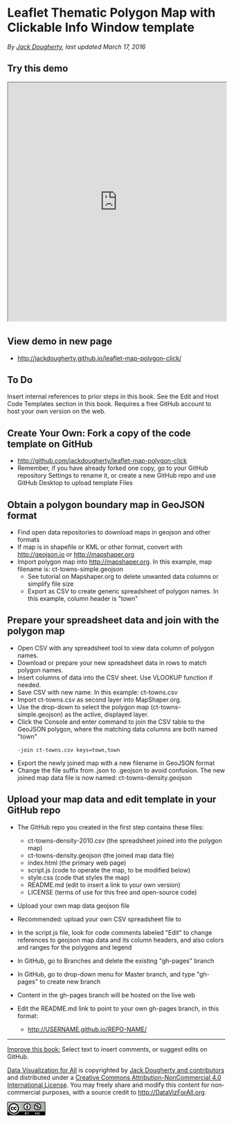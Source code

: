 # Leaflet Thematic Polygon Map with Clickable Info Window template

*By [Jack Dougherty](../../introduction/who.md), last updated March 17, 2016*

## Try this demo

<iframe src="http://jackdougherty.github.io/leaflet-map-polygon-click/" width="100%" height=550></iframe>

## View demo in new page
- http://jackdougherty.github.io/leaflet-map-polygon-click/

## To Do
Insert internal references to prior steps in this book. See the Edit and Host Code Templates section in this book. Requires a free GitHub account to host your own version on the web.

## Create Your Own: Fork a copy of the code template on GitHub
- http://github.com/jackdougherty/leaflet-map-polygon-click
- Remember, if you have already forked one copy, go to your GitHub repository Settings to rename it, or create a new GitHub repo and use GitHub Desktop to upload template Files

## Obtain a polygon boundary map in GeoJSON format
- Find open data repositories to download maps in geojson and other formats
- If map is in shapefile or KML or other format, convert with http://geojson.io or http://mapshaper.org
- Import polygon map into http://mapshaper.org. In this example, map filename is: ct-towns-simple.geojson
  - See tutorial on Mapshaper.org to delete unwanted data columns or simplify file size
  - Export as CSV to create generic spreadsheet of polygon names. In this example, column header is "town"

## Prepare your spreadsheet data and join with the polygon map
- Open CSV with any spreadsheet tool to view data column of polygon names.
- Download or prepare your new spreadsheet data in rows to match polygon names.
- Insert columns of data into the CSV sheet. Use VLOOKUP function if needed.
- Save CSV with new name. In this example: ct-towns.csv
- Import ct-towns.csv as second layer into MapShaper.org.
- Use the drop-down to select the polygon map (ct-towns-simple.geojson) as the active, displayed layer.
- Click the Console and enter command to join the CSV table to the GeoJSON polygon, where the matching data columns are both named "town"
  ```
  -join ct-towns.csv keys=town,town
  ```
- Export the newly joined map with a new filename in GeoJSON format
- Change the file suffix from .json to .geojson to avoid confusion. The new joined map data file is now named: ct-towns-density.geojson

## Upload your map data and edit template in your GitHub repo
- The GitHub repo you created in the first step contains these files:
  - ct-towns-density-2010.csv (the spreadsheet joined into the polygon map)
  - ct-towns-density.geojson  (the joined map data file)
  - index.html  (the primary web page)
  - script.js   (code to operate the map, to be modified below)
  - style.css   (code that styles the map)
  - README.md   (edit to insert a link to your own version)
  - LICENSE     (terms of use for this free and open-source code)

- Upload your own map data geojson file
- Recommended: upload your own CSV spreadsheet file to
- In the script.js file, look for code comments labeled "Edit" to change references to geojson map data and its column headers, and also colors and ranges for the polygons and legend
- In GitHub, go to Branches and delete the existing "gh-pages" branch
- In GitHub, go to drop-down menu for Master branch, and type "gh-pages" to create new branch
- Content in the gh-pages branch will be hosted on the live web
- Edit the README.md link to point to your own gh-pages branch, in this format:
  - http://USERNAME.github.io/REPO-NAME/


  
---



[Improve this book:](../../gitbook/improve.md) Select text to insert comments, or suggest edits on GitHub.

[Data Visualization for All](http://datavizforall.org)
is copyrighted by [Jack Dougherty and contributors](../../introduction/who.md)
and distributed under a [Creative Commons Attribution-NonCommercial 4.0 International License](http://creativecommons.org/licenses/by-nc/4.0). You may freely share and modify this content for non-commercial purposes, with a source credit to http://DataVizForAll.org.

![Creative Commons by-nc image](../../cc-by-nc.png)
